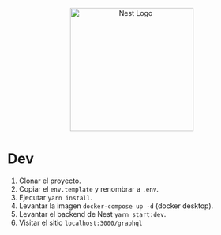 <p align="center">
  <a href="http://nestjs.com/" target="blank"><img src="https://nestjs.com/img/logo-small.svg" width="250" alt="Nest Logo" /></a>
</p>

# Dev

1. Clonar el proyecto.
2. Copiar el `env.template` y renombrar a `.env`.
3. Ejecutar `yarn install`.
4. Levantar la imagen `docker-compose up -d` (docker desktop).
5. Levantar el backend de Nest `yarn start:dev`.
6. Visitar el sitio `localhost:3000/graphql`



